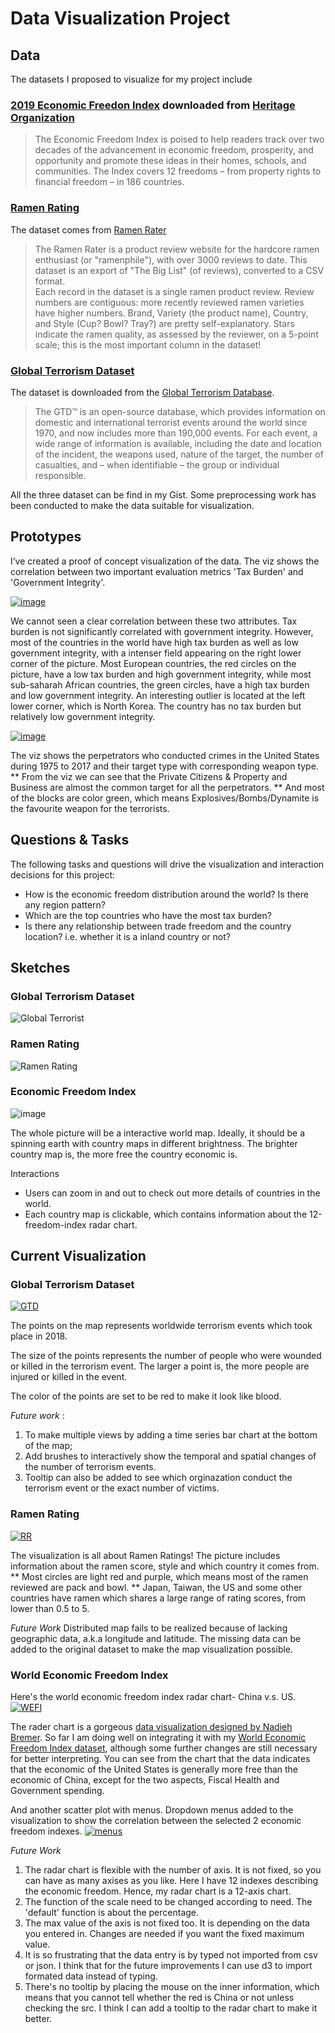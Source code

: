 # Data Visualization Project

## Data

The datasets I proposed to visualize for my project include

### [2019 Economic Freedon Index](https://gist.github.com/hotdoujiang/addd4f2369f3457e5a09a8b89942941b) downloaded from [Heritage Organization](https://www.heritage.org/index/about)

>The Economic Freedom Index is poised to help readers track over two decades of the advancement in economic freedom, prosperity, and opportunity and promote these ideas in their homes, schools, and communities. The Index covers 12 freedoms – from property rights to financial freedom – in 186 countries. <br>

### [Ramen Rating](https://gist.github.com/hotdoujiang/41d6a5c41b9975ac55a720bd46fd6392)

The dataset comes from [Ramen Rater](https://www.theramenrater.com/)

>The Ramen Rater is a product review website for the hardcore ramen enthusiast (or "ramenphile"), with over 3000 reviews to date. This dataset is an export of "The Big List" (of reviews), converted to a CSV format. <br>
Each record in the dataset is a single ramen product review. Review numbers are contiguous: more recently reviewed ramen varieties have higher numbers. Brand, Variety (the product name), Country, and Style (Cup? Bowl? Tray?) are pretty self-explanatory. Stars indicate the ramen quality, as assessed by the reviewer, on a 5-point scale; this is the most important column in the dataset!


### [Global Terrorism Dataset](https://gist.github.com/hotdoujiang/e6064faca930a996230aa4dc3ccd8db0)

The dataset is downloaded from the [Global Terrorism Database](https://www.start.umd.edu/gtd/).

>The GTD™ is an open-source database, which provides information on domestic and international terrorist events around the world since 1970, and now includes more than 190,000 events. For each event, a wide range of information is available, including the date and location of the incident, the weapons used, nature of the target, the number of casualties, and – when identifiable – the group or individual responsible.

All the three dataset can be find in my Gist. Some preprocessing work has been conducted to make the data suitable for visualization.

## Prototypes

I’ve created a proof of concept visualization of the data. The viz shows the correlation between two important evaluation metrics 'Tax Burden' and 'Government Integrity'.

[![image](https://user-images.githubusercontent.com/42425096/67602911-a7b56d80-f745-11e9-9222-56a999340eb0.png)](https://beta.vizhub.com/hotdoujiang/4f0bcd5520b74d5a8d8d88bd88bd2f24)

We cannot seen a clear correlation between these two attributes. Tax burden is not significantly correlated with government integrity.
However, most of the countries in the world have high tax burden as well as low government integrity, with a intenser field appearing on the right lower corner of the picture.
Most European countries, the red circles on the picture, have a low tax burden and high government integrity, while most sub-saharah African countries, the green circles, have a high tax burden and low government integrity.
An interesting outlier is located at the left lower corner, which is North Korea. The country has no tax burden but relatively low government integrity.

[![image](https://user-images.githubusercontent.com/42425096/68317625-757f0680-0089-11ea-9c8b-670462d6b8a5.png)](https://beta.vizhub.com/hotdoujiang/b4d211ecb917438cae29e5277c6a565f?edit=files&file=README.md)

The viz shows the perpetrators who conducted crimes in the United States during 1975 to 2017 and their target type with corresponding weapon type.
** From the viz we can see that the Private Citizens & Property and Business are almost the common target for all the perpetrators.
** And most of the blocks are color green, which means Explosives/Bombs/Dynamite is the favourite weapon for the terrorists.

## Questions & Tasks

The following tasks and questions will drive the visualization and interaction decisions for this project:

* How is the economic freedom distribution around the world? Is there any region pattern?
* Which are the top countries who have the most tax burden?
* Is there any relationship between trade freedom and the country location? i.e. whether it is a inland country or not?

## Sketches

### Global Terrorism Dataset
![Global Terrorist](https://user-images.githubusercontent.com/42425096/68318084-343b2680-008a-11ea-9292-ac5d408c8c88.jpg)

### Ramen Rating
![Ramen Rating](https://user-images.githubusercontent.com/42425096/68317903-e9211380-0089-11ea-93a2-c92f3518a14d.jpg)

### Economic Freedom Index
![image](https://user-images.githubusercontent.com/42425096/67602655-1a721900-f745-11e9-91da-35e3ddbbd39a.jpg)

The whole picture will be a interactive world map. Ideally, it should be a spinning earth with country maps in different brightness. The brighter country map is, the more free the country economic is.

Interactions
* Users can zoom in and out to check out more details of countries in the world.
* Each country map is clickable, which contains information about the 12-freedom-index radar chart.

## Current Visualization

### Global Terrorism Dataset

[![GTD](https://user-images.githubusercontent.com/42425096/68251403-05bd3d00-fff1-11e9-9800-200ec0d3f9be.png)](https://beta.vizhub.com/hotdoujiang/278556d01b4044bd9aa8d1e1858a5d38)

The points on the map represents worldwide terrorism events which took place in 2018.

The size of the points represents the number of people who were wounded or killed in the terrorism event. The larger a point is, the more people are injured or killed in the event.

The color of the points are set to be red to make it look like blood.

*Future work* : 
1. To make multiple views by adding a time series bar chart at the bottom of the map;
2. Add brushes to interactively show the temporal and spatial changes of the number of terrorism events.
3. Tooltip can also be added to see which orginazation conduct the terrorism event or the exact number of victims.

### Ramen Rating
[![RR](https://user-images.githubusercontent.com/42425096/68251447-24233880-fff1-11e9-8451-aadee278abed.png)](https://beta.vizhub.com/hotdoujiang/bb83820293d04fba9762d1c4071904f7)

The visualization is all about Ramen Ratings! The picture includes information about the ramen score, style and which country it comes from.
** Most circles are light red and purple, which means most of the ramen reviewed are pack and bowl.
** Japan, Taiwan, the US and some other countries have ramen which shares a large range of rating scores, from lower than 0.5 to 5.

*Future Work*
Distributed map fails to be realized because of lacking geographic data, a.k.a longitude and latitude. The missing data can be added to the original dataset to make the map visualization possible.

### World Economic Freedom Index

Here's the world economic freedom index radar chart- China v.s. US.
[![WEFI](https://user-images.githubusercontent.com/42425096/68251702-b4617d80-fff1-11e9-9313-231d3f377d2d.png)](https://beta.vizhub.com/hotdoujiang/a70d524e772e4ff582fe6d0158c6df83)

The rader chart is a gorgeous [data visualization designed by Nadieh Bremer](https://beta.vizhub.com/Kuerzibe/610ea1fb51f2476f9ae9f2bf225bf564). So far I am doing well on integrating it with my [World Economic Freedom Index dataset](https://gist.github.com/hotdoujiang/addd4f2369f3457e5a09a8b89942941b), although some further changes are still necessary for better interpreting.
You can see from the chart that the data indicates that the economic of the United States is generally more free than the economic of China, except for the two aspects, Fiscal Health and Government spending.

And another scatter plot with menus. Dropdown menus added to the visualization to show the correlation between the selected 2 economic freedom indexes.
[![menus](https://user-images.githubusercontent.com/42425096/68251276-c1ca3800-fff0-11e9-88d2-2dd60959745a.png)](https://beta.vizhub.com/hotdoujiang/db9678c5d9224f3ebc9e91c8ecd30c28)

*Future Work*

1. The radar chart is flexible with the number of axis. It is not fixed, so you can have as many axises as you like. Here I have 12 indexes describing the economic freedom. Hence, my radar chart is a 12-axis chart.
2. The function of the scale need to be changed according to need. The 'default' function is about the percentage.
3. The max value of the axis is not fixed too. It is depending on the data you entered in. Changes are needed if you want the fixed maximum value.
4. It is so frustrating that the data entry is by typed not imported from csv or json. I think that for the future improvements I can use d3 to import formated data instead of typing.
5. There's no tooltip by placing the mouse on the inner information, which means that you cannot tell whether the red is China or not unless checking the src. I think I can add a tooltip to the radar chart to make it better.
